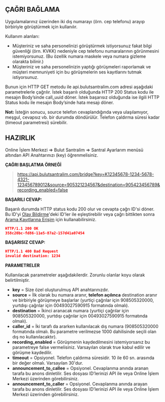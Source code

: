**ÇAĞRI BAĞLAMA**
----
  Uygulamalarınız üzerinden iki dış numarayı (örn. cep telefonu) arayıp birbiriyle görüştürmek için kullanılır.
  
  Kullanım alanları:
  * Müşteriniz ve saha personelinizi görüştürmek istiyorsunuz fakat bilgi güvenliği (örn. KVKK) nedeniyle cep telefonu numaralarının görünmesini istemiyorsunuz. (Bu özellik numara maskele veya numara gizleme olarakta bilinir.)
  * Müşteriniz ve saha personelinizin yaptığı görüşmeleri raporlamak ve müşteri memnuniyeti için bu görüşmelerin ses kayıtlarını tutmak istiyorsunuz.
  
  Bunun için HTTP GET metodu ile api.bulutsantralim.com adresi aşağıdaki parametrelerle çağrılır. İstek başarılı olduğunda HTTP 200 Status kodu ile mesajın Body’sinde call_uuid döner. İstek başarısız olduğunda ise ilgili HTTP Status kodu ile mesajın Body’sinde hata mesajı döner. 
  
  **Not:** İsteğin sonucu, source telefon cevaplandığında veya ulaşılamıyor, meşgul, cevapsız vb. bir durumda döndürülür. Telefon çaldırma süresi kadar (timeout parametresi) sürebilir. 

**HAZIRLIK**
----
  Online İşlem Merkezi => Bulut Santralim => Santral Ayarlarım menüsü altından API Anahtarınızı (key) öğrenmelisiniz.
  
**ÇAĞRI BAŞLATMA ÖRNEĞİ**

>https://api.bulutsantralim.com/bridge?key=K12345678-1234-5678-4321-123456789012&source=905321234567&destination=905423456789&recording_enabled=false

**BAŞARILI CEVAP:**

Başarılı durumda HTTP status kodu 200 olur ve cevapta çağrı ID'si döner. Bu ID'yi [Olay Bildirme](https://github.com/verimor/Bulutsantralim-API/blob/master/report_event.md)'deki ID'ler ile eşleştirebilir veya çağrı bittikten sonra [Arama Kayıtlarına Erişim](https://github.com/verimor/Bulutsantralim-API/blob/master/cdrs.md) için kullanabilirsiniz.
```json
HTTP/1.1 200 OK 
358c20bc-fd86-11e5-87a2-157d41a07454
```
**BAŞARISIZ CEVAP:**

```json
HTTP/1.1 400 Bad Request 
invalid destination: 1234
```
**PARAMETRELER** 

Kullanılacak parametreler aşağıdakilerdir. Zorunlu olanlar koyu olarak belirtilmiştir. 
  * **key** = Size özel oluşturulmuş API anahtarınızdır. 
  * **source** = İlk olarak bu numara aranır, **telefon açılınca** destination aranır ve birbiriyle görüşmeye başlarlar (yurtiçi çağrılar için 908505320000, yurtdışı çağrılar için 00493027590915 formatında olmalı).
  * **destination** = İkinci aranacak numara (yurtiçi çağrılar için 908505320000, yurtdışı çağrılar için 00493027590915 formatında olmalı).
  * **caller_id** = İki tarafı da ararken kullanılacak dış numara (908505320000 formatında olmalı. Bu parametre verilmezse 1000 dahilisinde seçili olan dış no kullanılacaktır).
  * **recording_enabled** = Görüşmenin kaydedilmesini istemiyorsanız bu parametreye false vermelisiniz. Varsayılan olarak true kabul edilir ve görüşme kaydedilir.
  * **timeout** = Opsiyonel. Telefon çaldırma süresidir. 10 ile 60 sn. arasında bir değer olmalı. Varsayılan 30'dur.
  * **announcement_to_callee** = Opsiyonel. Cevaplanma anında aranan tarafa bu anons dinletilir. Ses dosyası ID’lerinizi API ile veya Online İşlem Merkezi üzerinden görebilirsiniz.
  * **announcement_to_caller** = Opsiyonel. Cevaplanma anında arayan tarafa bu anons dinletilir. Ses dosyası ID’lerinizi API ile veya Online İşlem Merkezi üzerinden görebilirsiniz.
